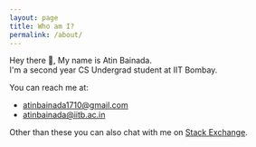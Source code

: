 ```yaml
---
layout: page
title: Who am I?
permalink: /about/
---
```


Hey there :wave:, My name is Atin Bainada.  
I'm a second year CS Undergrad student at IIT Bombay.

You can reach me at:
 - [atinbainada1710@gmail.com](mailto:atinbainada1710@gmail.com)
 - [atinbainada@iitb.ac.in](mailto:atinbainada@iitb.ac.in)

Other than these you can also chat with me on [Stack Exchange](https://chat.stackexchange.com/users/462899/atin).
